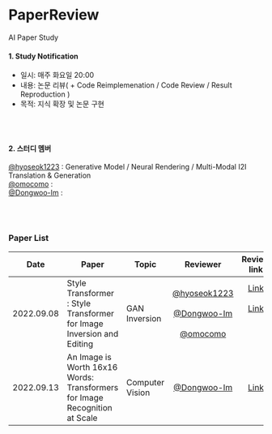 # PaperReview
AI Paper Study

#### 1. Study Notification
- 일시: 매주 화요일 20:00   
- 내용: 논문 리뷰( + Code Reimplemenation / Code Review / Result Reproduction )  
- 목적: 지식 확장 및 논문 구현 

</br></br>
#### 2. 스터디 멤버  
[@hyoseok1223](https://github.com/hyoseok1223) : Generative Model / Neural Rendering / Multi-Modal I2I Translation & Generation
</br>
[@omocomo](https://github.com/omocomo) :
</br>
[@Dongwoo-Im](https://github.com/Dongwoo-Im) :

</br></br>
### Paper List  

Date | Paper | Topic | Reviewer | Review link
:----: | ---- | ---- | :----: | :----:
2022.09.08 | Style Transformer : Style Transformer for Image Inversion and Editing | GAN Inversion | [@hyoseok1223](https://github.com/hyoseok1223) <br><br> [@Dongwoo-Im](https://github.com/Dongwoo-Im) <br><br> [@omocomo](https://github.com/omocomo) | [Link](https://hyoseok-personality.tistory.com/27) <br><br> [Link](https://dongwoo-im.github.io/papers/review/2022-09-07-Style-Transformer-for-Image-Inversion-and-Editing/) <br><br> <br><br>
2022.09.13 | An Image is Worth 16x16 Words: Transformers for Image Recognition at Scale | Computer Vision| [@Dongwoo-Im](https://github.com/Dongwoo-Im) | [Link](https://dongwoo-im.github.io/papers/review/2022-09-13-An-Image-is-Worth-16x16-Words-Transformers-for-Image-Recognition-at-Scale/)
